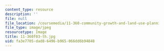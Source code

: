 ```yaml
---
content_type: resource
description: ''
file: null
file_location: /coursemedia/11-360-community-growth-and-land-use-planning-fall-2003/fa3e7705dad86496b965066dd6b94848_11-360f03-th.jpg
file_type: image/jpeg
resourcetype: Image
title: 11-360f03-th.jpg
uid: fa3e7705-dad8-6496-b965-066dd6b94848
---
```

